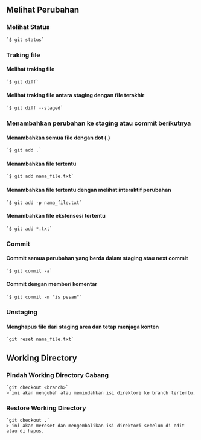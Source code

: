 ## Melihat Perubahan

### Melihat Status
    `$ git status`
    
### Traking file
#### Melihat traking file
    `$ git diff`
#### Melihat traking file antara staging dengan file terakhir
    `$ git diff --staged`
    
### Menambahkan perubahan ke staging atau commit berikutnya
#### Menambahkan semua file dengan dot (.)
    `$ git add .`
#### Menambahkan file tertentu
    `$ git add nama_file.txt`
#### Menambahkan file tertentu dengan melihat interaktif perubahan
    `$ git add -p nama_file.txt`
#### Menambahkan file ekstensesi tertentu
    `$ git add *.txt`
    
### Commit  
#### Commit semua perubahan yang berda dalam staging atau next commit
    `$ git commit -a`
#### Commit dengan memberi komentar
    `$ git commit -m "is pesan"`
    
### Unstaging
#### Menghapus file dari staging area dan tetap menjaga konten
    `git reset nama_file.txt`


## Working Directory
### Pindah Working Directory Cabang
    `git checkout <branch>`
    > ini akan mengubah atau memindahkan isi direktori ke branch tertentu.
    
### Restore Working Directory
    `git checkout .`
    > ini akan mereset dan mengembalikan isi direktori sebelum di edit atau di hapus.
